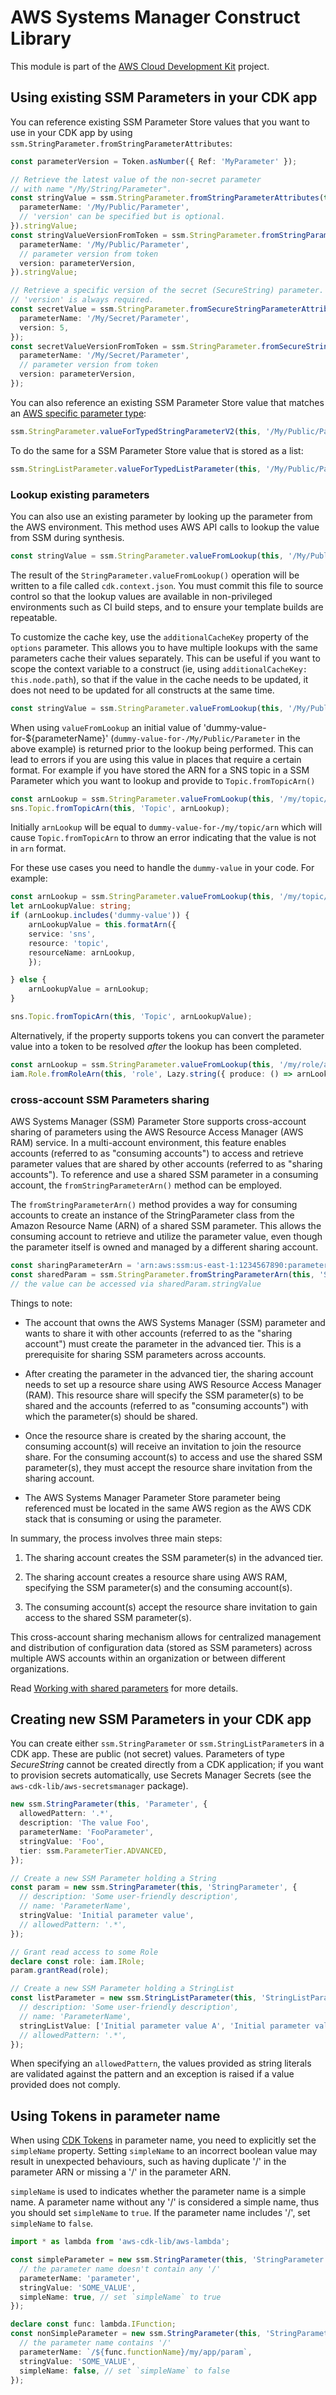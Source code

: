 # AWS Systems Manager Construct Library

This module is part of the [AWS Cloud Development Kit](https://github.com/aws/aws-cdk) project.

## Using existing SSM Parameters in your CDK app

You can reference existing SSM Parameter Store values that you want to use in
your CDK app by using `ssm.StringParameter.fromStringParameterAttributes`:

```ts
const parameterVersion = Token.asNumber({ Ref: 'MyParameter' });

// Retrieve the latest value of the non-secret parameter
// with name "/My/String/Parameter".
const stringValue = ssm.StringParameter.fromStringParameterAttributes(this, 'MyValue', {
  parameterName: '/My/Public/Parameter',
  // 'version' can be specified but is optional.
}).stringValue;
const stringValueVersionFromToken = ssm.StringParameter.fromStringParameterAttributes(this, 'MyValueVersionFromToken', {
  parameterName: '/My/Public/Parameter',
  // parameter version from token
  version: parameterVersion,
}).stringValue;

// Retrieve a specific version of the secret (SecureString) parameter.
// 'version' is always required.
const secretValue = ssm.StringParameter.fromSecureStringParameterAttributes(this, 'MySecureValue', {
  parameterName: '/My/Secret/Parameter',
  version: 5,
});
const secretValueVersionFromToken = ssm.StringParameter.fromSecureStringParameterAttributes(this, 'MySecureValueVersionFromToken', {
  parameterName: '/My/Secret/Parameter',
  // parameter version from token
  version: parameterVersion,
});
```

You can also reference an existing SSM Parameter Store value that matches an
[AWS specific parameter type](https://docs.aws.amazon.com/AWSCloudFormation/latest/UserGuide/parameters-section-structure.html#aws-specific-parameter-types):

```ts
ssm.StringParameter.valueForTypedStringParameterV2(this, '/My/Public/Parameter', ssm.ParameterValueType.AWS_EC2_IMAGE_ID);
```

To do the same for a SSM Parameter Store value that is stored as a list:

```ts
ssm.StringListParameter.valueForTypedListParameter(this, '/My/Public/Parameter', ssm.ParameterValueType.AWS_EC2_IMAGE_ID);
```

### Lookup existing parameters

You can also use an existing parameter by looking up the parameter from the AWS environment.
This method uses AWS API calls to lookup the value from SSM during synthesis.

```ts
const stringValue = ssm.StringParameter.valueFromLookup(this, '/My/Public/Parameter');
```

The result of the `StringParameter.valueFromLookup()` operation will be written to a file
called `cdk.context.json`. You must commit this file to source control so
that the lookup values are available in non-privileged environments such
as CI build steps, and to ensure your template builds are repeatable.

To customize the cache key, use the `additionalCacheKey` property of the `options` parameter.
This allows you to have multiple lookups with the same parameters
cache their values separately. This can be useful if you want to
scope the context variable to a construct (ie, using `additionalCacheKey: this.node.path`),
so that if the value in the cache needs to be updated, it does not need to be updated
for all constructs at the same time.

```ts
const stringValue = ssm.StringParameter.valueFromLookup(this, '/My/Public/Parameter', undefined, { additionalCacheKey: this.node.path });
```

When using `valueFromLookup` an initial value of 'dummy-value-for-${parameterName}'
(`dummy-value-for-/My/Public/Parameter` in the above example)
is returned prior to the lookup being performed. This can lead to errors if you are using this
value in places that require a certain format. For example if you have stored the ARN for a SNS
topic in a SSM Parameter which you want to lookup and provide to `Topic.fromTopicArn()`

```ts
const arnLookup = ssm.StringParameter.valueFromLookup(this, '/my/topic/arn');
sns.Topic.fromTopicArn(this, 'Topic', arnLookup);
```

Initially `arnLookup` will be equal to `dummy-value-for-/my/topic/arn` which will cause
`Topic.fromTopicArn` to throw an error indicating that the value is not in `arn` format.

For these use cases you need to handle the `dummy-value` in your code. For example:

```ts
const arnLookup = ssm.StringParameter.valueFromLookup(this, '/my/topic/arn');
let arnLookupValue: string;
if (arnLookup.includes('dummy-value')) {
	arnLookupValue = this.formatArn({
	service: 'sns',
	resource: 'topic',
	resourceName: arnLookup,
	});

} else {
	arnLookupValue = arnLookup;
}

sns.Topic.fromTopicArn(this, 'Topic', arnLookupValue);
```

Alternatively, if the property supports tokens you can convert the parameter value into a token
to be resolved _after_ the lookup has been completed.

```ts
const arnLookup = ssm.StringParameter.valueFromLookup(this, '/my/role/arn');
iam.Role.fromRoleArn(this, 'role', Lazy.string({ produce: () => arnLookup }));
```

### cross-account SSM Parameters sharing

AWS Systems Manager (SSM) Parameter Store supports cross-account sharing of parameters using the AWS Resource Access Manager (AWS RAM)
service. In a multi-account environment, this feature enables accounts (referred to as "consuming accounts") to access and retrieve
parameter values that are shared by other accounts (referred to as "sharing accounts"). To reference and use a shared SSM parameter
in a consuming account, the `fromStringParameterArn()` method can be employed.

The `fromStringParameterArn()` method provides a way for consuming accounts to create an instance of the StringParameter
class from the Amazon Resource Name (ARN) of a shared SSM parameter. This allows the consuming account to retrieve and utilize the
parameter value, even though the parameter itself is owned and managed by a different sharing account.

```ts
const sharingParameterArn = 'arn:aws:ssm:us-east-1:1234567890:parameter/dummyName';
const sharedParam = ssm.StringParameter.fromStringParameterArn(this, 'SharedParam', sharingParameterArn);
// the value can be accessed via sharedParam.stringValue
```

Things to note:

- The account that owns the AWS Systems Manager (SSM) parameter and wants to share it with other accounts (referred to as the "sharing account") must create the parameter in the advanced tier. This is a prerequisite for sharing SSM parameters across accounts.

- After creating the parameter in the advanced tier, the sharing account needs to set up a resource share using AWS Resource Access Manager (RAM). This resource share will specify the SSM parameter(s) to be shared and the accounts (referred to as "consuming accounts") with which the parameter(s) should be shared.

- Once the resource share is created by the sharing account, the consuming account(s) will receive an invitation to join the resource share. For the consuming account(s) to access and use the shared SSM parameter(s), they must accept the resource share invitation from the sharing account.

- The AWS Systems Manager Parameter Store parameter being referenced must be located in the same AWS region as the AWS CDK stack that is consuming or using the parameter.

In summary, the process involves three main steps:

1. The sharing account creates the SSM parameter(s) in the advanced tier.

2. The sharing account creates a resource share using AWS RAM, specifying the SSM parameter(s) and the consuming account(s).

3. The consuming account(s) accept the resource share invitation to gain access to the shared SSM parameter(s).

This cross-account sharing mechanism allows for centralized management and distribution of configuration data (stored as SSM parameters) across multiple AWS accounts within an organization or between different organizations.

Read [Working with shared parameters](https://docs.aws.amazon.com/systems-manager/latest/userguide/parameter-store-shared-parameters.html) for more details.

## Creating new SSM Parameters in your CDK app

You can create either `ssm.StringParameter` or `ssm.StringListParameter`s in
a CDK app. These are public (not secret) values. Parameters of type
*SecureString* cannot be created directly from a CDK application; if you want
to provision secrets automatically, use Secrets Manager Secrets (see the
`aws-cdk-lib/aws-secretsmanager` package).

```ts
new ssm.StringParameter(this, 'Parameter', {
  allowedPattern: '.*',
  description: 'The value Foo',
  parameterName: 'FooParameter',
  stringValue: 'Foo',
  tier: ssm.ParameterTier.ADVANCED,
});
```

```ts
// Create a new SSM Parameter holding a String
const param = new ssm.StringParameter(this, 'StringParameter', {
  // description: 'Some user-friendly description',
  // name: 'ParameterName',
  stringValue: 'Initial parameter value',
  // allowedPattern: '.*',
});

// Grant read access to some Role
declare const role: iam.IRole;
param.grantRead(role);

// Create a new SSM Parameter holding a StringList
const listParameter = new ssm.StringListParameter(this, 'StringListParameter', {
  // description: 'Some user-friendly description',
  // name: 'ParameterName',
  stringListValue: ['Initial parameter value A', 'Initial parameter value B'],
  // allowedPattern: '.*',
});
```

When specifying an `allowedPattern`, the values provided as string literals
are validated against the pattern and an exception is raised if a value
provided does not comply.

## Using Tokens in parameter name

When using [CDK Tokens](https://docs.aws.amazon.com/cdk/v2/guide/tokens.html) in parameter name,
you need to explicitly set the `simpleName` property. Setting `simpleName` to an incorrect boolean
value may result in unexpected behaviours, such as having duplicate '/' in the parameter ARN
or missing a '/' in the parameter ARN.

`simpleName` is used to indicates whether the parameter name is a simple name. A parameter name
without any '/' is considered a simple name, thus you should set `simpleName` to `true`.
If the parameter name includes '/', set `simpleName` to `false`.

```ts
import * as lambda from 'aws-cdk-lib/aws-lambda';

const simpleParameter = new ssm.StringParameter(this, 'StringParameter', {
  // the parameter name doesn't contain any '/'
  parameterName: 'parameter',
  stringValue: 'SOME_VALUE',
  simpleName: true, // set `simpleName` to true
});

declare const func: lambda.IFunction;
const nonSimpleParameter = new ssm.StringParameter(this, 'StringParameter', {
  // the parameter name contains '/'
  parameterName: `/${func.functionName}/my/app/param`,
  stringValue: 'SOME_VALUE',
  simpleName: false, // set `simpleName` to false
});
```
